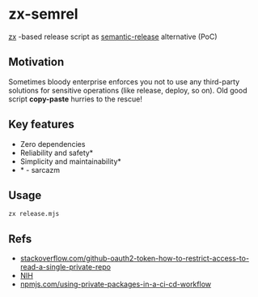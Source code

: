 # zx-semrel
[zx](https://github.com/google/zx) -based release script as [semantic-release](https://github.com/semantic-release/semantic-release) alternative (PoC)

## Motivation
Sometimes bloody enterprise enforces you not to use any third-party solutions for sensitive operations (like release, deploy, so on).
Old good script **copy-paste** hurries to the rescue!

## Key features
* Zero dependencies
* Reliability and safety*
* Simplicity and maintainability*
* \* - sarcazm

## Usage
```shell
zx release.mjs
```

## Refs
* [stackoverflow.com/github-oauth2-token-how-to-restrict-access-to-read-a-single-private-repo](https://stackoverflow.com/questions/26372417/github-oauth2-token-how-to-restrict-access-to-read-a-single-private-repo)
* [NIH](https://en.wikipedia.org/wiki/Not_invented_here)
* [npmjs.com/using-private-packages-in-a-ci-cd-workflow](https://docs.npmjs.com/using-private-packages-in-a-ci-cd-workflow)
